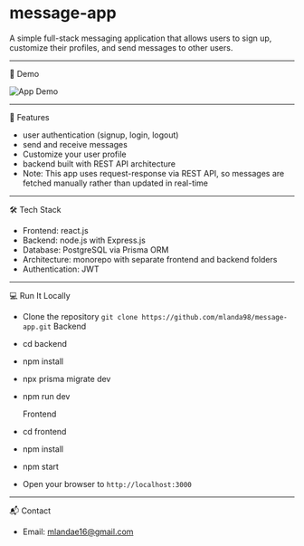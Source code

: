 # message-app

A simple full-stack messaging application that allows users to sign up, customize their profiles, and send messages to other users.

---

🚀 Demo

 ![App Demo](dem.gif)

---

📌 Features
- user authentication (signup, login, logout)
- send and receive messages
- Customize your user profile
- backend built with REST API architecture
- Note: This app uses request-response via REST API, so messages are fetched manually rather than updated in real-time

---

🛠️ Tech Stack
- Frontend: react.js
- Backend: node.js with Express.js
- Database: PostgreSQL via Prisma ORM
- Architecture: monorepo with separate frontend and backend folders
- Authentication: JWT


---

💻 Run It Locally
- Clone the repository
  `git clone https://github.com/mlanda98/message-app.git`
  Backend
- cd backend
- npm install
- npx prisma migrate dev
- npm run dev

  Frontend
- cd frontend
- npm install
- npm start
- Open your browser to `http://localhost:3000`

---

📬 Contact
- Email: mlandae16@gmail.com
